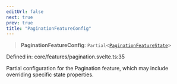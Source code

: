 ```yaml
---
editUrl: false
next: true
prev: true
title: "PaginationFeatureConfig"
---
```


> **PaginationFeatureConfig**: `Partial`\<[`PaginationFeatureState`](/api/type-aliases/paginationfeaturestate/)\>

Defined in: core/features/pagination.svelte.ts:35

Partial configuration for the Pagination feature, which may include overriding specific state properties.
